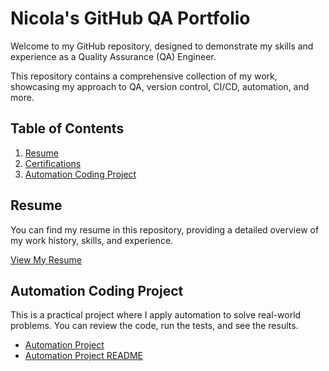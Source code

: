 # Nicola's GitHub QA Portfolio

Welcome to my GitHub repository, designed to demonstrate my skills and experience as a Quality Assurance (QA) Engineer. 

This repository contains a comprehensive collection of my work, showcasing my approach to QA, version control, CI/CD, automation, and more.

## Table of Contents

1. [Resume](#resume)
2. [Certifications](#certifications)
3. [Automation Coding Project](#automation-coding-project)


## Resume

You can find my resume in this repository, providing a detailed overview of my work history, skills, and experience.

[View My Resume](./resume.md)  <!-- Or link to a PDF: ./Resume.pdf -->

## Automation Coding Project

This is a practical project where I apply automation to solve real-world problems. You can review the code, run the tests, and see the results.

 - [Automation Project](https://github.com/bennhub/GitHub-QA-Portfolio/tree/main/Automation-Project) 
 - [Automation Project README](./Automation-Project/Automation-Demo.md)

